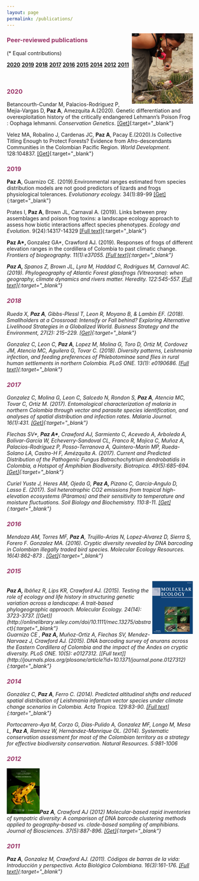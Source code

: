 ```yaml
---
layout: page
permalink: /publications/
---
```

<img style="float: right;" src="/images/melocactus.png" height="190">

<h3><strong><span style="color: #993366;"> Peer-reviewed publications</span></strong></h3> 
(* Equal contributions) 
&nbsp; 
  
  
**<a href="#2020">2020</a>**
**<a href="#2019">2019</a>**
**<a href="#2018">2018</a>**
**<a href="#2017">2017</a>**
**<a href="#2016">2016</a>**
**<a href="#2015">2015</a>**
**<a href="#2014">2014</a>**
**<a href="#2012">2012</a>**
**<a href="#2011">2011</a>**<br>  

&nbsp; &nbsp;
 

<a name="2020"></a>
<h3><strong><span style="color: #993366;">2020 </span></strong></h3>

Betancourth-Cundar M, Palacios-Rodriguez P, Mejia-Vargas D, <strong>Paz A</strong>, Amezquita A.(2020). Genetic differentiation and overexploitation history of the critically endangered Lehmann’s Poison Frog : Oophaga lehmanni. <i>Conservation Genetics</i>. [[Get]](https://link.springer.com/article/10.1007%2Fs10592-020-01262-w){:target="_blank"}

<span lang="ES">Velez MA, Robalino J, Cardenas JC, <strong>Paz A</strong>, Pacay E.(2020).</span>Is Collective Titling Enough to Protect Forests? Evidence from Afro-descendants Communities in the Colombian Pacific Region. <i>World Development</i>. 128:104837. [[Get]](https://www.sciencedirect.com/science/article/pii/S0305750X19304863?dgcid=coauthor&amp;fbclid=IwAR3_2VE5mpYfSoeiTJwEysEGrzOSHdIL15MFwEvnfvGEhJuJ3Z-q7xnt8Yo){:target="_blank"}

<a name="2019"></a>
<h3><strong><span style="color: #993366;">2019</span></strong></h3>

<b>Paz A</b>, <b></b>Guarnizo CE. (2019).<b></b>Environmental ranges estimated from species distribution models are not good predictors of lizards and frogs physiological tolerances. <i>Evolutionary ecology. </i>34(1):89-99 [[Get]](https://link.springer.com/article/10.1007/s10682-019-10022-3){:target="_blank"}

Prates I, <strong>Paz A</strong>, Brown JL, Carnaval A. (2019). Links between prey assemblages and poison frog toxins: a landscape ecology approach to assess how biotic interactions affect species phenotypes. <em>Ecology and Evolution</em>. 9(24):14317-14329 [[Full text]](https://onlinelibrary.wiley.com/doi/full/10.1002/ece3.5867?utm_campaign=Feed%3A+EcologyAndEvolution+%28Ecology+and+Evolution%29&amp;af=R&amp;utm_medium=feed&amp;utm_content=FeedBurner&amp;utm_source=feedburner){:target="_blank"}

<b><span lang="ES">Paz A*, </span></b><span lang="ES">Gonzalez GA*, Crawford AJ. </span>(2019). Responses of frogs of different elevation ranges in the cordillera of Colombia to past climatic change. <i> Frontiers of biogeography. 11(1):e37055. [[Full text]](https://escholarship.org/uc/item/32g8q7x3){:target="_blank"}

<strong>Paz A, </strong>Spanos Z, Brown JL, Lyra M, Haddad C, Rodrigues M, Carnaval AC. (2019). Phylogeography of Atlantic Forest glassfrogs (<em>Vitreorana</em>): when geography, climate dynamics and rivers matter. <em>Heredity. 122:545-557.</em> [[Full text]](https://rdcu.be/9Y1T){:target="_blank"}

<a name="2018"></a>
<h3><strong><span style="color: #993366;">2018</span></strong></h3>

Rueda X, <strong>Paz A</strong>, Gibbs-Plessl T, Leon R, Moyano B, &amp; Lambin EF. (2018). Smallholders at a Crossroad: Intensify or Fall behind? Exploring Alternative Livelihood Strategies in a Globalized World. <i>Buisness Strategy and the Environment</i>, 27(2): 215–229. [[Get]](http://onlinelibrary.wiley.com/doi/10.1002/bse.2011/full){:target="_blank"}

Gonzalez C, Leon C, <strong>Paz A</strong>, Lopez M, Molina G, Toro D, Ortiz M, Cordovez JM, Atencia MC, Aguilera G, Tovar C. (2018). Diversity patterns, <em>Leishmania</em> infection, and feeding preferences of Phlebotominae sand flies in rural human settlements in northern Colombia. <em>PLoS ONE. </em>13(1): e0190686. [[Full text]](http://journals.plos.org/plosone/article?id=10.1371/journal.pone.0190686){:target="_blank"}

<a name="2017"></a>
<h3><strong><span style="color: #993366;">2017 </span></strong></h3>

Gonzalez C, Molina G, Leon C, Salcedo N, Rondon S, <strong>Paz A</strong>, Atencia MC, Tovar C, Ortiz M. (2017). Entomological characterization of malaria in northern Colombia through vector and parasite species identification, and analyses of spatial distribution and infection rates. <em>Malaria Journal.</em> 16(1):431. [[Get]](http://rdcu.be/xNyf){:target="_blank"}

Flechas SV*, <strong>Paz A*</strong>, Crawford AJ, Sarmiento C, Acevedo A, Arboleda A, Bolívar-García W, Echeverry-Sandoval CL, Franco R, Mojica C, Muñoz A, Palacios-Rodríguez P, Posso-Terranova A, Quintero-Marín MP, Rueda-Solano LA, Castro-H F, Amézquita A. (2017). Current and Predicted Distribution of the Pathogenic Fungus Batrachochytrium dendrobatidis in Colombia, a Hotspot of Amphibian Biodiversity. <em>Biotropica. 49(5):685-694. </em> [[Get]](http://onlinelibrary.wiley.com/doi/10.1111/btp.12457/full){:target="_blank"}

Curiel Yuste J, Heres AM, Ojeda G, <strong>Paz A, </strong>Pizano C, García-Angulo D, Lasso E. (2017). Soil heterotrophic CO2 emissions from tropical high-elevation ecosystems (Páramos) and their sensitivity to temperature and moisture fluctuations. <em>Soil Biology and Biochemistry. </em>110:8-11. [[Get]](http://www.sciencedirect.com/science/article/pii/S0038071716303455){:target="_blank"}

<a name="2016"></a>
<h3><strong><span style="color: #993366;">2016</span></strong></h3>

Mendoza AM, Torres MF, <strong>Paz A</strong>, Trujillo-Arias N, Lopez-Alvarez D, Sierra S, Forero F. Gonzalez MA. (2016). Cryptic diversity revealed by DNA barcoding in Colombian illegally traded bird species. <em>Molecular Ecology Resources. 16(4):862-873 .</em> [[Get]](http://onlinelibrary.wiley.com/doi/10.1111/1755-0998.12515/abstract){:target="_blank"}

<a name="2015"></a>
<h3><strong><span style="color: #993366;">2015</span></strong></h3>  

<img style="float: right;" src="/images/molecol_cover.png" alt="cover" width="110"/>
<br><strong>Paz A, </strong>Ibáñez R, Lips KR, Crawford AJ. (2015). Testing the role of ecology and life history in structuring genetic variation across a landscape:
 A trait-based phylogeographic approach. <em>Molecular Ecology.  </em>  24(14): 3723-3737.  [[Get]](http://onlinelibrary.wiley.com/doi/10.1111/mec.13275/abstract){:target="_blank"}  
&nbsp; &nbsp; &nbsp;  
  
  
  
<br>
Guarnizo CE , <strong>Paz A, </strong>Muñoz-Ortiz A, Flechas SV, Mendez-Narvaez J, Crawford AJ. (2015). DNA barcoding survey of anurans across the Eastern Cordillera of Colombia and the impact of the Andes on cryptic diversity. <em>PLoS ONE. </em>10(5): e0127312. [[Full text]](http://journals.plos.org/plosone/article?id=10.1371/journal.pone.0127312){:target="_blank"}

<a name="2014"></a>
<h3><strong><span style="color: #993366;">2014</span></strong></h3>

González C, <strong>Paz A</strong>, Ferro C. (2014). Predicted altitudinal shifts and reduced spatial distribution of <em>Leishmania infantum </em>vector species under climate change scenarios in Colombia. <em>Acta Tropica</em>. 129:83-90. [[Full text]](http://www.sciencedirect.com/science/article/pii/S0001706X13002192){:target="_blank"}

Portocarrero-Aya M, Corzo G, Días-Pulido A, Gonzalez MF, Longo M, Mesa L, <strong>Paz A</strong>, Ramírez W, Hernández-Manrique OL. (2014). Systematic conservation assessment for most of the Colombian territory as a strategy for effective biodiversity conservation. <em>Natural Resources</em>. 5:981-1006

<a name="2012"></a>
<h3><strong><span style="color: #993366;">2012</span></strong></h3>

<strong><img class=" wp-image-161 alignleft" src="/images/Jbio_cover.jpg" alt="cover" width="89" height="123" />Paz A</strong>, Crawford AJ (2012) Molecular-based rapid inventories of sympatric diversity: A comparison of DNA barcode clustering methods applied to geography-based vs. clade-based sampling of amphibians<em>.</em> <em>Journal of Biosciences</em>. 37(5):887-896. [[Get]](http://link.springer.com/article/10.1007%2Fs12038-012-9255-x){:target="_blank"}

<a name="2011"></a>
<h3><strong><span style="color: #993366;">2011</span></strong></h3>

<strong>Paz A</strong>, Gonzalez M, Crawford AJ. (2011). Códigos de barras de la vida: Introducción y perspectiva. <em>Acta Biológica Colombiana</em>. 16(3):161-176. [[Full text]](http://revistas.unal.edu.co/index.php/actabiol/article/view/19782/28016){:target="_blank"}
